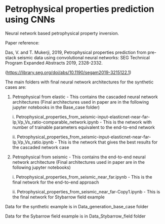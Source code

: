 # Petrophysical properties prediction using CNNs
Neural network based petrophysical property inversion.

Paper reference:

Das, V. and T. Mukerji, 2019, Petrophysical properties prediction from pre-stack seismic data using convolutional neural networks: SEG Technical Program Expanded Abstracts 2019, 2328-2332.

(https://library.seg.org/doi/abs/10.1190/segam2019-3215122.1)

The main folders with final neural network architectures for the synthetic cases are:

1. Petrophysical from elastic - This contains the cascaded neural network architectures
(Final architectures used in paper are in the following jupyter notebooks in the Base_case folder)
  
    i. Petrophysical_properties_from_seismic-input-elasticnet-near-far-Ip,Vp_Vs_ratio-comparable_network.ipynb - This is the network with number of trainable parameters equivalent to the end-to-end network
  
    ii. Petrophysical_properties_from_seismic-input-elasticnet-near-far-Ip,Vp_Vs_ratio.ipynb - This is the network that gives the best results for the cascaded network case

2. Petrophysical from seismic - This contains the end-to-end neural network architecture 
(Final architectures used in paper are in the following jupyter notebooks)
  
    i. Petrophysical_properties_from_seismic_near_far.ipynb - This is the final network for the end-to-end approach
  
    ii. Petrophysical_properties_from_seismic_near_far-Copy1.ipynb - This is the final network for Stybarrow field example
  

Data for the synthetic example is in Data_generation_base_case folder 


Data for the Sybarrow field example is in Data_Stybarrow_field folder
